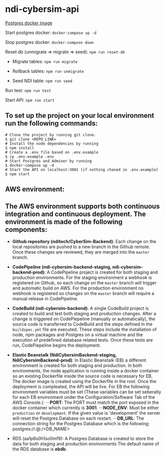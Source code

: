 # ndi-cybersim-api

[Postgres docker image](https://hub.docker.com/_/postgres)

Start postgres docker: `docker-compose up -d`

Stop postgres docker: `docker-compose down`

Reset db (unmigrate => migrate => seed): `npm run reset-db`

- Migrate tables: `npm run migrate`

- Rollback tables: `npm run unmigrate`

- Seed NDI table: `npm run seed`

Run test: `npm run test`

Start API: `npm run start`

## To set up the project on your local environment run the following commands:

```
# Clone the project by running git clone.
$ git clone <REPO_LINK>
# Install the node dependencies by running
$ npm install
# Create a .env file based on .env.example
$ cp .env.example .env
# Start Postgres and Adminer by running
$ docker-compose up -d
# Start the API on localhost:3001 (if nothing chaned in .env.example)
$ npm start
```

## AWS environment:

## The AWS environment supports both continuous integration and continuous deployment. The environment is made of the following components:

- **Github repository (nditech/CyberSim-Backend)**: Each change on the local repositories are pushed to a new branch in the Github remote. Once these changes are reviewed, they are merged into the `master` branch.

- **CodePipeline (ndi-cybersim-backend-staging, ndi-cybersim-backend-prod)**: A CodePipeline project is created for both staging and production environments. For the staging environment a webhook is registered on Github, so each change on the `master` branch will trigger and automatic build on AWS. For the production environment no webhook is registered so changes on the `master` branch will require a manual release in CodePipeline.

- **CodeBuild (ndi-cybersim-backend)**: A single CodeBuild project is created to build and test both staging and production changes. After a change is triggered on CodePiepeline (manually or automatically), the source code is transferred to CodeBuild and the steps defined in the `buildspec.yml` file are executed. These steps include the installation of node, npm packages and Postgres on a virtual machine and the execution of predefined database related tests. Once these tests are run, CodePiepeline begins the deployment.

- **Elastic Beanstalk (NdiCybersimBackend-staging, NdiCybersimBackend-prod)**: In Elastic Beanstalk (EB) a different environment is created for both staging and production. In both environments, the node application is running inside a docker container so an existing Dockerfile inside the source code is necessary for EB. The docker image is created using the Dockerfile in the root. Once the deployment is compleated, the API will be live. For EB the following environment variables must be set (These variables can be set seberatly for each EB environment under the Configuration/Software Tab of the AWS Console.):
  ⋅⋅⋅**PORT**: The PORT must match the port exposed in the docker container which currently is **3001**.
  ⋅⋅⋅**NODE_ENV**: Must be either `production` or `development`. If the given value is 'development' the server will reset the Postgres Database on each restart.
  ⋅⋅⋅**DB_URL**: The connection string for the Postgres Database which is the following: postgres://<USERNAME>:<PASSWORD>@<HOST>:<PORT>/<DB_NAME>

- RDS (aa1p6s0h1so0mf9): A Postgres Database is created to store the data for both staging and production environments The default name of the RDS database is **ebdb**.
